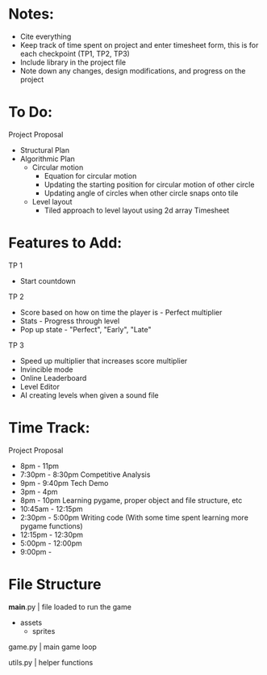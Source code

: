 # Notes:
-	Cite everything
-	Keep track of time spent on project and enter timesheet form, 
	this is for each checkpoint (TP1, TP2, TP3)
-	Include library in the project file
-	Note down any changes, design modifications, and progress on the 
	project



# To Do:
Project Proposal
-	Structural Plan
-	Algorithmic Plan
	-	Circular motion
		-	Equation for circular motion
		-	Updating the starting position for circular motion of other circle
		-	Updating angle of circles when other circle snaps onto tile
	-	Level layout
		-	Tiled approach to level layout using 2d array
Timesheet



# Features to Add:
TP 1
- 	Start countdown


TP 2
- 	Score based on how on time the player is - Perfect multiplier
- 	Stats - Progress through level
- 	Pop up state - "Perfect", "Early", "Late"


TP 3
- 	Speed up multiplier that increases score multiplier
- 	Invincible mode
- 	Online Leaderboard
-	Level Editor
-	AI creating levels when given a sound file



# Time Track:
Project Proposal
-	8pm - 11pm
-	7:30pm - 8:30pm
Competitive Analysis
-	9pm - 9:40pm
Tech Demo
-	3pm - 4pm
-	8pm - 10pm
Learning pygame, proper object and file structure, etc
-	10:45am - 12:15pm
-	2:30pm - 5:00pm
Writing code (With some time spent learning more pygame functions)
-	12:15pm - 12:30pm
-	5:00pm - 12:00pm
-	9:00pm - 

# File Structure
__main__.py | file loaded to run the game

-	assets
	-	sprites

game.py | main game loop

utils.py | helper functions